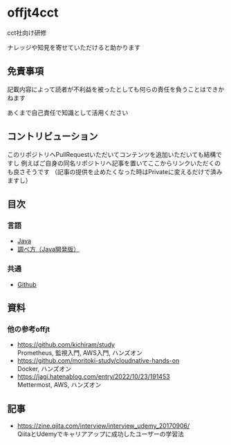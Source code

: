 # offjt4cct

cct社向け研修

ナレッジや知見を寄せていただけると助かります

## 免責事項

記載内容によって読者が不利益を被ったとしても何らの責任を負うことはできかねます

あくまで自己責任で知識として活用ください


## コントリビューション

このリポジトリへPullRequestいただいてコンテンツを追加いただいても結構ですし
例えばご自身の同名リポジトリへ記事を置いてここからリンクいただくのも良さそうです
（記事の提供を止めたくなった時はPrivateに変えるだけで済みますし）

## 目次

### 言語

- [Java](./java/README.md)
- [調べ方（Java開発版）](./java/researchAndDevelopment.md)

### 共通

- [Github](./github/README.md)


## 資料

### 他の参考offjt

- https://github.com/kichiram/study  
Prometheus, 監視入門, AWS入門, ハンズオン
- https://github.com/moritoki-study/cloudnative-hands-on  
Docker, ハンズオン
- https://jagi.hatenablog.com/entry/2022/10/23/191453  
Mettermost, AWS, ハンズオン

## 記事
- https://zine.qiita.com/interview/interview_udemy_20170906/  
QiitaとUdemyでキャリアアップに成功したユーザーの学習法
